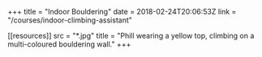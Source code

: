 +++
title = "Indoor Bouldering"
date = 2018-02-24T20:06:53Z
link = "/courses/indoor-climbing-assistant"

[[resources]]
    src = "*.jpg"
    title = "Phill wearing a yellow top, climbing on a multi-coloured bouldering wall."
+++
